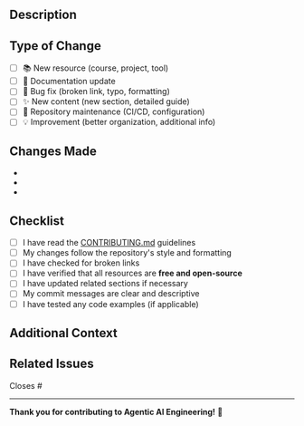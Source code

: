 ## Description
<!-- Provide a brief description of your changes -->

## Type of Change
<!-- Mark the relevant option with an "x" -->

- [ ] 📚 New resource (course, project, tool)
- [ ] 📝 Documentation update
- [ ] 🐛 Bug fix (broken link, typo, formatting)
- [ ] ✨ New content (new section, detailed guide)
- [ ] 🔧 Repository maintenance (CI/CD, configuration)
- [ ] 💡 Improvement (better organization, additional info)

## Changes Made
<!-- List the specific changes you made -->

- 
- 
- 

## Checklist
<!-- Mark completed items with an "x" -->

- [ ] I have read the [CONTRIBUTING.md](CONTRIBUTING.md) guidelines
- [ ] My changes follow the repository's style and formatting
- [ ] I have checked for broken links
- [ ] I have verified that all resources are **free and open-source**
- [ ] I have updated related sections if necessary
- [ ] My commit messages are clear and descriptive
- [ ] I have tested any code examples (if applicable)

## Additional Context
<!-- Add any other context, screenshots, or information about the PR -->

## Related Issues
<!-- Reference any related issues using #issue_number -->

Closes #

---

**Thank you for contributing to Agentic AI Engineering!** 🚀
